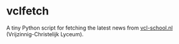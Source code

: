 # vclfetch
A tiny Python script for fetching the latest news from [vcl-school.nl](https://www.vcl-school.nl/) (Vrijzinnig-Christelijk Lyceum).

